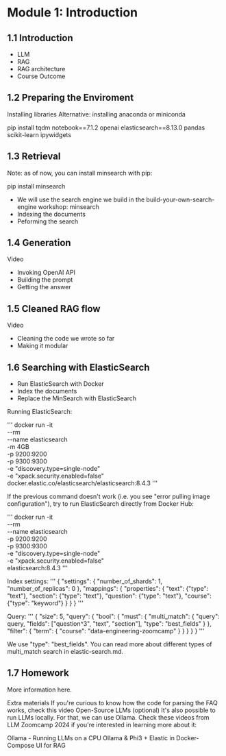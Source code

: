 # Module 1: Introduction
## 1.1 Introduction

* LLM
* RAG
* RAG architecture
* Course Outcome


## 1.2 Preparing the Enviroment

Installing libraries
Alternative: installing anaconda or miniconda

pip install tqdm notebook==7.1.2 openai elasticsearch==8.13.0 pandas scikit-learn ipywidgets



## 1.3 Retrieval 

Note: as of now, you can install minsearch with pip:

pip install minsearch

* We will use the search engine we build in the build-your-own-search-engine workshop: minsearch
* Indexing the documents
* Peforming the search

## 1.4 Generation

Video

* Invoking OpenAI API
* Building the prompt
* Getting the answer


## 1.5 Cleaned RAG flow

Video

* Cleaning the code we wrote so far
* Making it modular


## 1.6 Searching with ElasticSearch

* Run ElasticSearch with Docker
* Index the documents
* Replace the MinSearch with ElasticSearch

Running ElasticSearch:

'''
docker run -it \
    --rm \
    --name elasticsearch \
    -m 4GB \
    -p 9200:9200 \
    -p 9300:9300 \
    -e "discovery.type=single-node" \
    -e "xpack.security.enabled=false" \
    docker.elastic.co/elasticsearch/elasticsearch:8.4.3
'''

If the previous command doesn't work (i.e. you see "error pulling image configuration"), try to run ElasticSearch directly from Docker Hub:

'''
docker run -it \
    --rm \
    --name elasticsearch \
    -p 9200:9200 \
    -p 9300:9300 \
    -e "discovery.type=single-node" \
    -e "xpack.security.enabled=false" \
    elasticsearch:8.4.3
    '''

Index settings:
'''
{
    "settings": {
        "number_of_shards": 1,
        "number_of_replicas": 0
    },
    "mappings": {
        "properties": {
            "text": {"type": "text"},
            "section": {"type": "text"},
            "question": {"type": "text"},
            "course": {"type": "keyword"} 
        }
    }
}
'''

Query:
'''
{
    "size": 5,
    "query": {
        "bool": {
            "must": {
                "multi_match": {
                    "query": query,
                    "fields": ["question^3", "text", "section"],
                    "type": "best_fields"
                }
            },
            "filter": {
                "term": {
                    "course": "data-engineering-zoomcamp"
                }
            }
        }
    }
}
'''

We use "type": "best_fields". You can read more about different types of multi_match search in elastic-search.md.

## 1.7 Homework

More information here.

Extra materials
If you're curious to know how the code for parsing the FAQ works, check this video
Open-Source LLMs (optional)
It's also possible to run LLMs locally. For that, we can use Ollama. Check these videos from LLM Zoomcamp 2024 if you're interested in learning more about it:

Ollama - Running LLMs on a CPU
Ollama & Phi3 + Elastic in Docker-Compose
UI for RAG
